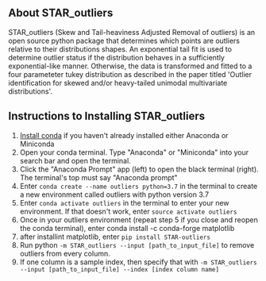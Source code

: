 ## About STAR_outliers

STAR_outliers (Skew and Tail-heaviness Adjusted Removal of outliers) is an open source python package that determines which points are outliers relative to their distributions shapes. An exponential tail fit is used to determine outlier status if the distribution behaves in a sufficiently exponential-like manner. Otherwise, the data is transformed and fitted to a four parameteter tukey distribution as described in the paper titled 'Outlier identification for skewed and/or heavy-tailed unimodal multivariate distributions'.

## Instructions to Installing STAR_outliers

1. [Install conda](https://docs.conda.io/en/latest/miniconda.html) if you haven't already installed either Anaconda or Miniconda
2. Open your conda terminal. Type "Anaconda" or "Miniconda" into your search bar and open the terminal.
3. Click the "Anaconda Prompt" app (left) to open the black terminal (right). The terminal's top must say "Anaconda prompt"
4. Enter ```conda create --name outliers python=3.7``` in the terminal to create a new environment called outliers with python version 3.7
5. Enter ```conda activate outliers``` in the terminal to enter your new environment. If that doesn't work, enter ```source activate outliers```
6. Once in your outliers environment (repeat step 5 if you close and reopen the conda terminal), enter conda install -c conda-forge matplotlib
7. after installint matplotlib, enter ```pip install STAR-outliers```
8. Run python ```-m STAR_outliers --input [path_to_input_file]``` to remove outliers from every column.
9. If one column is a sample index, then specify that with ```-m STAR_outliers --input [path_to_input_file] --index [index column name]```

